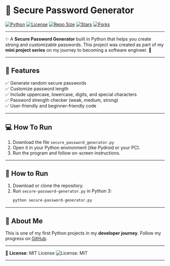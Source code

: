 # 🔐 Secure Password Generator

[![Python](https://img.shields.io/badge/Python-3.x-blue?logo=python&logoColor=white)](https://www.python.org/)
[![License](https://img.shields.io/badge/License-MIT-green.svg)](LICENSE)
[![Repo Size](https://img.shields.io/github/repo-size/abhinav-coding/secure-password-generator?color=purple)](https://github.com/abhinav-coding/secure-password-generator)
[![Stars](https://img.shields.io/github/stars/abhinav-coding/secure-password-generator?color=yellow)](https://github.com/abhinav-coding/secure-password-generator/stargazers)
[![Forks](https://img.shields.io/github/forks/abhinav-coding/secure-password-generator?style=social)](https://github.com/abhinav-coding/secure-password-generator/network/members)

---

✨ A **Secure Password Generator** built in Python that helps you create strong and customizable passwords. This project was created as part of my **mini project series** on my journey to becoming a software engineer. 🚀  

---

## 📜 Features

✅ Generate random secure passwords  
✅ Customize password length  
✅ Include uppercase, lowercase, digits, and special characters  
✅ Password strength checker (weak, medium, strong)  
✅ User-friendly and beginner-friendly code  

---

## 💻 How To Run

1. Download the file `secure_password_generator.py`  
2. Open it in your Python environment (like Pydroid or your PC).  
3. Run the program and follow on-screen instructions.  

---

## 🚀 How to Run
1. Download or clone the repository.
2. Run `secure-password-generator.py` in Python 3:
   ```bash
   python secure-password-generator.py
---

## 🌟 About Me

This is one of my first Python projects in my **developer journey**. Follow my progress on [GitHub](https://github.com/abhinav-coding/).  

---

📌 **License:** MIT License 
![License: MIT](https://img.shields.io/badge/License-MIT-yellow.svg)

---
